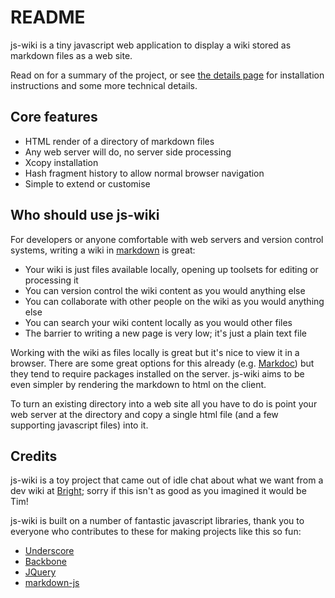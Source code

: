 # README

js-wiki is a tiny javascript web application to display a wiki stored as markdown files as a web site.

Read on for a summary of the project, or see [the details page][details] for installation instructions and
some more technical details.

## Core features

- HTML render of a directory of markdown files
- Any web server will do, no server side processing
- Xcopy installation
- Hash fragment history to allow normal browser navigation
- Simple to extend or customise

## Who should use js-wiki

For developers or anyone comfortable with web servers and version control systems, writing a wiki in [markdown][md] is great:

- Your wiki is just files available locally, opening up toolsets for editing or processing it
- You can version control the wiki content as you would anything else
- You can collaborate with other people on the wiki as you would anything else
- You can search your wiki content locally as you would other files
- The barrier to writing a new page is very low; it's just a plain text file

Working with the wiki as files locally is great but it's nice to view it in a browser.  There are some great options for
this already (e.g. [Markdoc][mdoc]) but they tend to require packages installed on the server.  js-wiki aims to be even simpler
by rendering the markdown to html on the client.

To turn an existing directory into a web site all
you have to do is point your web server at the directory and copy a single html file (and a few supporting javascript files)
into it.

## Credits

js-wiki is a toy project that came out of idle chat about what we want from a dev wiki at [Bright][bright]; sorry if this isn't as good as you imagined it would be Tim!

js-wiki is built on a number of fantastic javascript libraries, thank you to everyone who contributes to these
for making projects like this so fun:

- [Underscore][lib.us]
- [Backbone][lib.bb]
- [JQuery][lib.jq]
- [markdown-js][lib.md]

[details]: details.md
[md]: http://daringfireball.net/projects/markdown/
[mdoc]: http://markdoc.org/
[lib.us]: http://documentcloud.github.com/underscore/
[lib.bb]: http://documentcloud.github.com/backbone/
[lib.jq]: http://jquery.com/
[lib.md]: https://github.com/evilstreak/markdown-js
[bright]: http://www.brighttechnologies.com.au/
